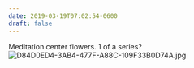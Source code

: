 ```yaml
---
date: 2019-03-19T07:02:54-0600
draft: false
---
```


Meditation center flowers. 1 of a series? ![D84D0ED4-3AB4-477F-A88C-109F33B0D74A.jpg](http://ianwhitney.micro.blog/uploads/2019/a2914a4e8c.jpg)

